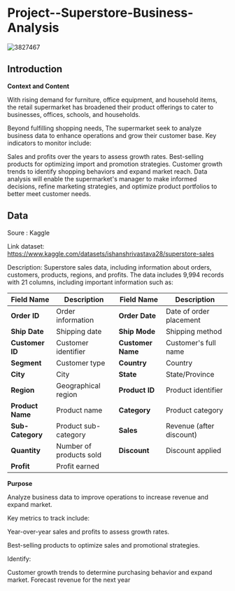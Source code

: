 # Project--Superstore-Business-Analysis

![3827467](https://github.com/user-attachments/assets/927bd9ec-a755-4603-8f12-5eccb32e5fbb)

## Introduction

**Context and Content**

With rising demand for furniture, office equipment, and household items, the retail supermarket has broadened their product offerings to cater to businesses, offices, schools, and households.

Beyond fulfilling shopping needs, The supermarket seek to analyze business data to enhance operations and grow their customer base. Key indicators to monitor include:

Sales and profits over the years to assess growth rates.
Best-selling products for optimizing import and promotion strategies.
Customer growth trends to identify shopping behaviors and expand market reach.
Data analysis will enable the supermarket's manager to make informed decisions, refine marketing strategies, and optimize product portfolios to better meet customer needs.

## Data 

Soure : Kaggle

Link dataset: https://www.kaggle.com/datasets/ishanshrivastava28/superstore-sales

Description: Superstore sales data, including information about orders, customers, products, regions, and profits. 
The data includes 9,994 records with 21 columns, including important information such as:

| Field Name       | Description             | Field Name       | Description             |
|-----------------|------------------------|-----------------|------------------------|
| **Order ID**    | Order information      | **Order Date**  | Date of order placement |
| **Ship Date**   | Shipping date          | **Ship Mode**   | Shipping method         |
| **Customer ID** | Customer identifier    | **Customer Name** | Customer's full name   |
| **Segment**     | Customer type          | **Country**     | Country                |
| **City**        | City                    | **State**       | State/Province         |
| **Region**      | Geographical region    | **Product ID**  | Product identifier     |
| **Product Name** | Product name          | **Category**    | Product category       |
| **Sub-Category** | Product sub-category  | **Sales**       | Revenue (after discount) |
| **Quantity**    | Number of products sold | **Discount**    | Discount applied       |
| **Profit**      | Profit earned           |                 |                        |


**Purpose**

Analyze business data to improve operations to increase revenue and expand market.

Key metrics to track include:

Year-over-year sales and profits to assess growth rates.

Best-selling products to optimize sales and promotional strategies.

Identify:

Customer growth trends to determine purchasing behavior and expand market.
Forecast revenue for the next year



